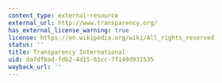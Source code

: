 ```yaml
---
content_type: external-resource
external_url: http://www.transparency.org/
has_external_license_warning: true
license: https://en.wikipedia.org/wiki/All_rights_reserved
status: ''
title: Transparency International
uid: da7dfbad-fdb2-4d15-81cc-7f149d931535
wayback_url: ''
---
```

